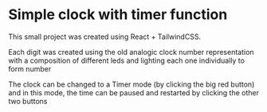 # Simple clock with timer function

This small project was created using React + TailwindCSS.

Each digit was created using the old analogic clock number representation with a composition of different leds and lighting each one individually to form number

The clock can be changed to a Timer mode (by clicking the big red button) and in this mode, the time can be paused and restarted by clicking the other two buttons
